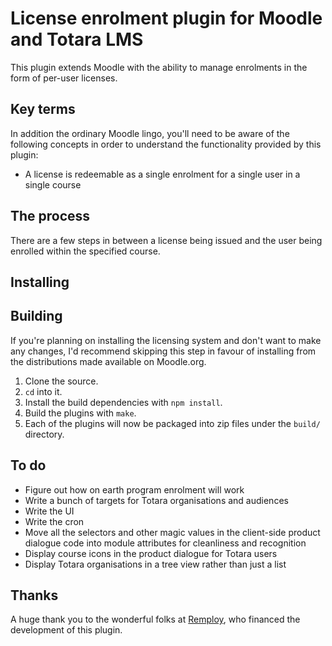 # License enrolment plugin for Moodle and Totara LMS

This plugin extends Moodle with the ability to manage enrolments in the form of
per-user licenses.

## Key terms

In addition the ordinary Moodle lingo, you'll need to be aware of the following
concepts in order to understand the functionality provided by this plugin:

* A license is redeemable as a single enrolment for a single user in a single course

## The process

There are a few steps in between a license being issued and the user being
enrolled within the specified course.

## Installing

## Building

If you're planning on installing the licensing system and don't want to make any
changes, I'd recommend skipping this step in favour of installing from the
distributions made available on Moodle.org.

1. Clone the source.
2. ```cd``` into it.
3. Install the build dependencies with ```npm install```.
4. Build the plugins with ```make```.
5. Each of the plugins will now be packaged into zip files under the
   ```build/``` directory.

## To do

* Figure out how on earth program enrolment will work
* Write a bunch of targets for Totara organisations and audiences
* Write the UI
* Write the cron
* Move all the selectors and other magic values in the client-side product
  dialogue code into module attributes for cleanliness and recognition
* Display course icons in the product dialogue for Totara users
* Display Totara organisations in a tree view rather than just a list

## Thanks

A huge thank you to the wonderful folks at [Remploy](http://remploy.co.uk/), who
financed the development of this plugin.
